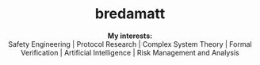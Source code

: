 <h1 align="center"> bredamatt </h1>

<div align="center">
  <b>My interests:</b><br>
  <a> Safety Engineering </a> |
  <a> Protocol Research </a> |
  <a> Complex System Theory </a>  |
  <a> Formal Verification </a> | 
  <a> Artificial Intelligence </a> |
  <a> Risk Management and Analysis </a>
  <br><br>

